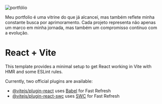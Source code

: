 ![portfólio](https://github.com/AnaPaulaBenjamin/portfolio/assets/126605609/be70a979-c8ee-4e0e-99d1-3a3f779d7226)

Meu portfolio é uma vitrine do que já alcancei, mas também reflete minha constante busca por aprimoramento. Cada projeto representa não apenas um marco em minha jornada, mas também um compromisso contínuo com a evolução.

# React + Vite

This template provides a minimal setup to get React working in Vite with HMR and some ESLint rules.

Currently, two official plugins are available:

- [@vitejs/plugin-react](https://github.com/vitejs/vite-plugin-react/blob/main/packages/plugin-react/README.md) uses [Babel](https://babeljs.io/) for Fast Refresh
- [@vitejs/plugin-react-swc](https://github.com/vitejs/vite-plugin-react-swc) uses [SWC](https://swc.rs/) for Fast Refresh
